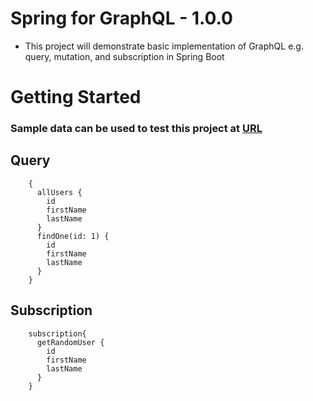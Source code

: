 # Spring for GraphQL - 1.0.0

* This project will demonstrate basic implementation of GraphQL e.g. query, mutation, and subscription in Spring Boot

# Getting Started

### Sample data can be used to test this project at [URL](http://localhost:8081/graphiql?path=/graphql) 

## Query
```aidl
    {
      allUsers {
        id
        firstName
        lastName
      }
      findOne(id: 1) {
        id
        firstName
        lastName
      }
    }
```

## Subscription

```aidl
    subscription{
      getRandomUser {
        id
        firstName
        lastName
      }
    }
```
